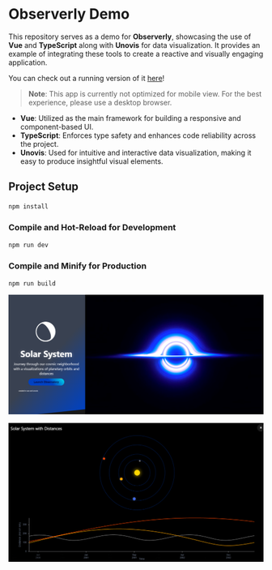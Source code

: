# Observerly Demo

This repository serves as a demo for **Observerly**, showcasing the use of **Vue** and **TypeScript** along with **Unovis** for data visualization. It provides an example of integrating these tools to create a reactive and visually engaging application.

You can check out a running version of it [here](https://observerly.neumann.link/)!  

> **Note**: This app is currently not optimized for mobile view. For the best experience, please use a desktop browser.

- **Vue**: Utilized as the main framework for building a responsive and component-based UI.
- **TypeScript**: Enforces type safety and enhances code reliability across the project.
- **Unovis**: Used for intuitive and interactive data visualization, making it easy to produce insightful visual elements.

## Project Setup

```sh
npm install
```

### Compile and Hot-Reload for Development

```sh
npm run dev
```

### Compile and Minify for Production

```sh
npm run build
```
![img.png](img.png)

![img_1.png](img_1.png)
